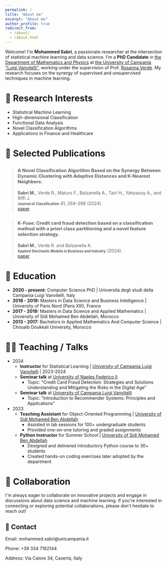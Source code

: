 ```yaml
---
permalink: /
title: "About me"
excerpt: "About me"
author_profile: true
redirect_from: 
  - /about/
  - /about.html
---
```


Welcome! I'm **Mohammed Sabri**, a passionate researcher at the intersection of statistical machine learning and data science. I'm a **PhD Candidate** in [the Department of Mathematics and Physics](https://www.matfis.unicampania.it/) at [the University of Campania "Luigi Vanvitelli"](https://international.unicampania.it/index.php/en/), working under the supervision of Prof. [Rosanna Verde](https://www.researchgate.net/profile/Rosanna_Verde). My research focuses on the synergy of supervised and unsupervised techniques in machine learning.

# 💼 Research Interests
- Statistical Machine Learning
- High-dimensional Classification
- Functional Data Analysis
- Novel Classification Algorithms
- Applications in Finance and Healthcare

# 📝 Selected Publications

> ## <span style="font-size: 0.7em;">A Novel Classification Algorithm Based on the Synergy Between Dynamic Clustering with Adaptive Distances and K-Nearest Neighbors.</span> <br>
> **Sabri M.**, Verde R., Maturo F., Balzanella A., Tairi H., Yahyaouy A., and Riffi J. <br>
> **<span style="font-size: 0.8em;">Journal of Classification</span>** 41, 264–288 (2024). <br>
> [paper](https://link.springer.com/article/10.1007/s00357-024-09471-5)

> ## <span style="font-size: 0.7em;"> K‐Fuse: Credit card fraud detection based on a classification method with a priori class partitioning and a novel feature selection strategy. </span> <br>
> **Sabri M.**, Verde R. and Balzanella A. <br>
> **<span style="font-size: 0.8em;">Applied Stochastic Models in Business and Industry</span>** (2024). <br>
> [paper](https://onlinelibrary.wiley.com/doi/abs/10.1002/asmb.2868)

# 📖 Education
- **2020 - present:** Computer Science PhD &#124; Università degli studi della Campania Luigi Vanvitelli, Italy
- **2018 - 2019:** Masters in Data Science and Business Intelligence &#124; University of Paris Nord (Paris XIII), France
- **2017 - 2018:** Masters in Data Science and Applied Mathematics &#124; University of Sidi Mohamed Ben Abdellah, Morocco
- **2013 - 2017:** Bachelors in Applied Mathematics And Computer Science &#124; Chouaib Doukkali University, Morocco

# 👨‍🏫 Teaching / Talks
- 2024
  - **Instructor** for Statistical Learning &#124; [University of Campania Luigi Vanvitelli](https://www.matfis.unicampania.it/dipartimento/avvisi/655-avviso-inizio-corso-statistical-learning-data-analytics-2) &#124; 2023-2024
  - **Seminar talk** at [University of Naples Federico II](https://www.unina.it/home;jsessionid=EEE5F0CA8C1A87738007FFD216835F2D.node_publisher12)
     - Topic: "Credit Card Fraud Detection: Strategies and Solutions Understanding and Mitigating the Risks in the Digital Age"
  - **Seminar talk** at [University of Campania Luigi Vanvitelli](https://www.matfis.unicampania.it/)
     - Topic: "Introduction to Recommender Systems: Principles and Applications"
- 2023
  - **Teaching Assistant** for Object-Oriented Programming &#124; [University of Sidi Mohamed Ben Abdellah](https://www.fsdm.usmba.ac.ma/)
     - Assisted in lab sessions for 100+ undergraduate students
     - Provided one-on-one tutoring and graded assignments
  - **Python Instructor** for Summer School &#124; [University of Sidi Mohamed Ben Abdellah](https://www.fsdm.usmba.ac.ma/)
     - Designed and delivered introductory Python course to 30+ students
     - Created hands-on coding exercises later adopted by the department

# 🤝 Collaboration
I'm always eager to collaborate on innovative projects and engage in discussions about data science and machine learning. If you're interested in connecting or exploring potential collaborations, please don't hesitate to reach out!

<section id="contact">
    <h2>📍 Contact</h2>
    <p>Email: mohammed.sabri@unicampania.it</p>
    <p>Phone: +39 334 7162144</p>
    <p>Address: Via Calore 34, Caserta, Italy</p>
    <div class="map-responsive">
        <!-- Google Maps iframe here -->
    </div>
</section>

